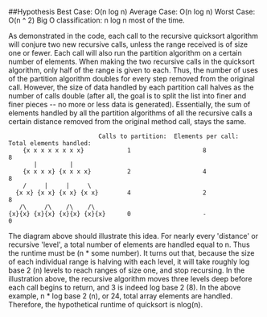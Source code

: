 

##Hypothesis
Best Case:    O(n log n)
Average Case: O(n log n)
Worst Case:   O(n ^ 2)
Big O classification: n log n most of the time.

As demonstrated in the code, each call to the recursive quicksort algorithm will conjure two new recursive calls, unless the range received is of size one or fewer. Each call will also run the partition algorithm on a certain number of elements. When making the two recursive calls in the quicksort algorithm, only half of the range is given to each. Thus, the number of uses of the partition algorithm doubles for every step removed from the original call. However, the size of data handled by each partition call halves as the number of calls double (after all, the goal is to split the list into finer and finer pieces -- no more or less data is generated). Essentially, the sum of elements handled by all the partition algorithms of all the recursive calls a certain distance removed from the original method call, stays the same.

                             Calls to partition:  Elements per call:   Total elements handled:
        {x x x x x x x x}            1                    8                     8
           |         |  
        {x x x x} {x x x x}          2                    4                     8
        /     |     |     \
      {x x} {x x} {x x} {x x}        4                    2                     8                    
       /\     /\    /\    /\
    {x}{x} {x}{x} {x}{x} {x}{x}      0                    -                     0

The diagram above should illustrate this idea. For nearly every 'distance' or recursive 'level', a total number of elements are handled equal to n. Thus the runtime must be (n * some number). It turns out that, because the size of each individual range is halving with each level, it will take roughly log base 2 (n) levels to reach ranges of size one, and stop recursing. In the illustration above, the recursive algorithm moves three levels deep before each call begins to return, and 3 is indeed log base 2 (8). In the above example, n * log base 2 (n), or 24, total array elements are handled. Therefore, the hypothetical runtime of quicksort is nlog(n).
